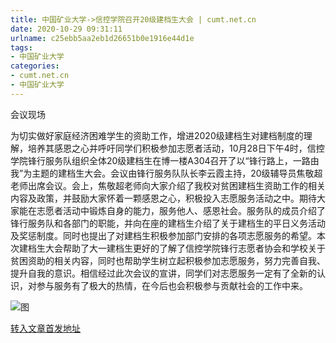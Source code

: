 ```yaml
---
title: 中国矿业大学->信控学院召开20级建档生大会 | cumt.net.cn
date: 2020-10-29 09:31:11
urlname: c25ebb5aa2eb1d26651b0e1916e44d1e
tags: 
- 中国矿业大学
categories:
- cumt.net.cn
- 中国矿业大学
---
```

会议现场

为切实做好家庭经济困难学生的资助工作，增进2020级建档生对建档制度的理解，培养其感恩之心并呼吁同学们积极参加志愿者活动，10月28日下午4时，信控学院锋行服务队组织全体20级建档生在博一楼A304召开了以“锋行路上，一路由我”为主题的建档生大会。会议由锋行服务队队长李云霞主持，20级辅导员焦敬超老师出席会议。会上，焦敬超老师向大家介绍了我校对贫困建档生资助工作的相关内容及政策，并鼓励大家怀着一颗感恩之心，积极投入志愿服务活动之中。期待大家能在志愿者活动中锻炼自身的能力，服务他人、感恩社会。服务队的成员介绍了锋行服务队和各部门的职能，并向在座的建档生介绍了关于建档生的平日义务活动及奖惩制度。同时也提出了对建档生积极参加部门安排的各项志愿服务的希望。本次建档生大会帮助了大一建档生更好的了解了信控学院锋行志愿者协会和学校关于贫困资助的相关内容，同时也帮助学生树立起积极参加志愿服务，努力完善自我、提升自我的意识。相信经过此次会议的宣讲，同学们对志愿服务一定有了全新的认识，对参与服务有了极大的热情，在今后也会积极参与贡献社会的工作中来。

![图](http://xwzx.cumt.edu.cn/_upload/article/images/6b/70/3142197646f098b675791b9ec642/eaa9e0c5-4c0d-4104-8a36-154e74fa6319.jpg)

[转入文章首发地址](http://xwzx.cumt.edu.cn/d7/78/c523a579448/page.htm)